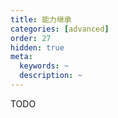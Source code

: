 ```yaml
---
title: 能力继承
categories: [advanced]
order: 27
hidden: true
meta:
  keywords: ~
  description: ~
---
```


TODO
